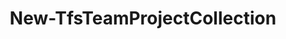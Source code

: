 ﻿---
title: New-TfsTeamProjectCollection
breadcrumbs: [ "TeamProjectCollection" ]
parent: "TeamProjectCollection"
description: "Creates a new team project collection. "
remarks: 
parameterSets: 
  "_All_": [  ] 
  "__AllParameterSets": 
parameters: 
inputs: 
outputs: 
  - type: "TfsCmdlets.Models.Connection" 
    description: 
notes: 
relatedLinks: 
  - text: "Online Version:" 
    uri: "https://tfscmdlets.dev/docs/cmdlets/TeamProjectCollection/New-TfsTeamProjectCollection"
aliases: 
examples: 
---
